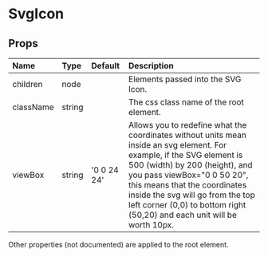SvgIcon
=======



Props
-----


| Name | Type | Default | Description |
|:-----|:-----|:-----|:-----|
| children | node |  |  Elements passed into the SVG Icon. |
| className | string |  |  The css class name of the root element. |
| viewBox | string | '0 0 24 24' |  Allows you to redefine what the coordinates without units mean inside an svg element. For example, if the SVG element is 500 (width) by 200 (height), and you pass viewBox="0 0 50 20", this means that the coordinates inside the svg will go from the top left corner (0,0) to bottom right (50,20) and each unit will be worth 10px. |

Other properties (not documented) are applied to the root element.
